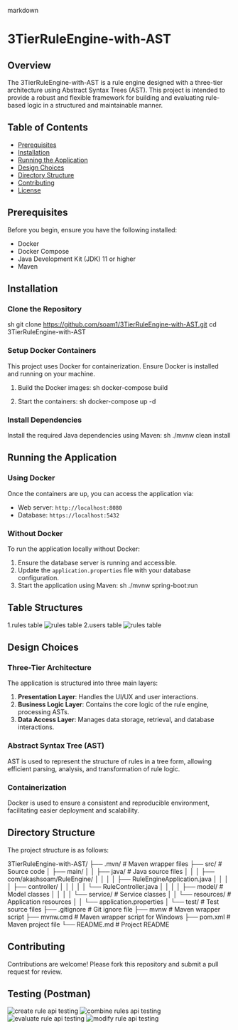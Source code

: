 markdown

# 3TierRuleEngine-with-AST

## Overview

The 3TierRuleEngine-with-AST is a rule engine designed with a three-tier architecture using Abstract Syntax Trees (AST).
This project is intended to provide a robust and flexible framework for building and evaluating rule-based logic in a
structured and maintainable manner.

## Table of Contents

- [Prerequisites](#prerequisites)
- [Installation](#installation)
- [Running the Application](#running-the-application)
- [Design Choices](#design-choices)
- [Directory Structure](#directory-structure)
- [Contributing](#contributing)
- [License](#license)

## Prerequisites

Before you begin, ensure you have the following installed:

- Docker
- Docker Compose
- Java Development Kit (JDK) 11 or higher
- Maven

## Installation

### Clone the Repository

sh
git clone https://github.com/soam1/3TierRuleEngine-with-AST.git
cd 3TierRuleEngine-with-AST

### Setup Docker Containers

This project uses Docker for containerization. Ensure Docker is installed and running on your machine.

1. Build the Docker images:
   sh
   docker-compose build


2. Start the containers:
   sh
   docker-compose up -d

### Install Dependencies

Install the required Java dependencies using Maven:
sh
./mvnw clean install

## Running the Application

### Using Docker

Once the containers are up, you can access the application via:

- Web server: `http://localhost:8080`
- Database: `https://localhost:5432`

### Without Docker

To run the application locally without Docker:

1. Ensure the database server is running and accessible.
2. Update the `application.properties` file with your database configuration.
3. Start the application using Maven:
   sh
   ./mvnw spring-boot:run

## Table Structures

1.rules table
![rules table](imagesforreference/rules_table_structure.png)
2.users table
![rules table](imagesforreference/users_table_structure.png)

## Design Choices

### Three-Tier Architecture

The application is structured into three main layers:

1. **Presentation Layer**: Handles the UI/UX and user interactions.
2. **Business Logic Layer**: Contains the core logic of the rule engine, processing ASTs.
3. **Data Access Layer**: Manages data storage, retrieval, and database interactions.

### Abstract Syntax Tree (AST)

AST is used to represent the structure of rules in a tree form, allowing efficient parsing, analysis, and transformation
of rule logic.

### Containerization

Docker is used to ensure a consistent and reproducible environment, facilitating easier deployment and scalability.

## Directory Structure

The project structure is as follows:

3TierRuleEngine-with-AST/
├── .mvn/ # Maven wrapper files
├── src/ # Source code
│ ├── main/
│ │ ├── java/ # Java source files
│ │ │ ├── com/akashsoam/RuleEngine/
│ │ │ │ ├── RuleEngineApplication.java
│ │ │ │ ├── controller/
│ │ │ │ │ └── RuleController.java
│ │ │ │ ├── model/ # Model classes
│ │ │ │ └── service/ # Service classes
│ │ └── resources/ # Application resources
│ │ └── application.properties
│ └── test/ # Test source files
├── .gitignore # Git ignore file
├── mvnw # Maven wrapper script
├── mvnw.cmd # Maven wrapper script for Windows
├── pom.xml # Maven project file
└── README.md # Project README

## Contributing

Contributions are welcome! Please fork this repository and submit a pull request for review.

## Testing (Postman)

![create rule api testing](imagesforreference/create_rule_api_testing.png)
![combine rules api testing](imagesforreference/combine_rules_api_testing.png)
![evaluate rule api testing](imagesforreference/evaluate_rule_api_testing.png)
![modify rule api testing](imagesforreference/modify_rule_api_testing.png)